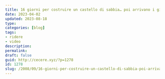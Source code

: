 ```yaml
---
title: 16 giorni per costruire un castello di sabbia… poi arrivano i giornalisti…
date: 2023-04-02
updated: 2023-08-18
type: 
categories: [blog]
tags:
- ridere
- video
description: 
permalink: 
draft: false
guid: http://cecere.xyz/?p=1278
id: 1278
slug: /2008/09/16-giorni-per-costruire-un-castello-di-sabbia-poi-arrivano-i-giornalisti/
---
```


